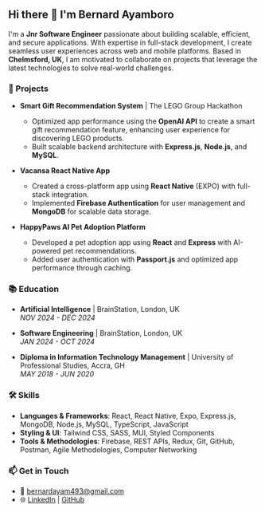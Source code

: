 ## Hi there 👋 I'm Bernard Ayamboro

I'm a **Jnr Software Engineer** passionate about building scalable, efficient, and secure applications. With expertise in full-stack development, I create seamless user experiences across web and mobile platforms. Based in **Chelmsford, UK**, I am motivated to collaborate on projects that leverage the latest technologies to solve real-world challenges.


### 🚀 Projects

- **Smart Gift Recommendation System** | The LEGO Group Hackathon  
  - Optimized app performance using the **OpenAI API** to create a smart gift recommendation feature, enhancing user experience for discovering LEGO products.
  - Built scalable backend architecture with **Express.js**, **Node.js**, and **MySQL**.

- **Vacansa React Native App**  
  - Created a cross-platform app using **React Native** (EXPO) with full-stack integration.
  - Implemented **Firebase Authentication** for user management and **MongoDB** for scalable data storage.

- **HappyPaws AI Pet Adoption Platform**  
  - Developed a pet adoption app using **React** and **Express** with AI-powered pet recommendations.
  - Added user authentication with **Passport.js** and optimized app performance through caching.

### 📚 Education

- **Artificial Intelligence** | BrainStation, London, UK  
  *NOV 2024 - DEC 2024*  

- **Software Engineering** | BrainStation, London, UK  
  *JAN 2024 - OCT 2024*  

- **Diploma in Information Technology Management** | University of Professional Studies, Accra, GH  
  *MAY 2018 - JUN 2020*  

### 🛠️ Skills

- **Languages & Frameworks**: React, React Native, Expo, Express.js, MongoDB, Node.js, MySQL, TypeScript, JavaScript
- **Styling & UI**: Tailwind CSS, SASS, MUI, Styled Components
- **Tools & Methodologies**: Firebase, REST APIs, Redux, Git, GitHub, Postman, Agile Methodologies, Computer Networking

### 📫 Get in Touch

- 📧 [bernardayam493@gmail.com](mailto:bernardayam493@gmail.com)
- 🌐 [LinkedIn](https://www.linkedin.com/in/bernardayamboro) | [GitHub](https://github.com/bernard493)

